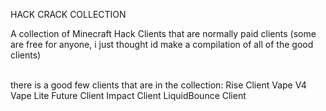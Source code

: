 HACK CRACK COLLECTION

A collection of Minecraft Hack Clients that are normally paid clients (some are free for anyone, i just thought id make a compilation of all of the good clients)

<br>
there is a good few clients that are in the collection:
Rise Client
Vape V4
Vape Lite
Future Client
Impact Client
LiquidBounce Client

